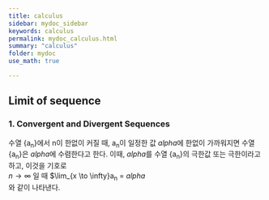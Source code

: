 ```yaml
---
title: calculus
sidebar: mydoc_sidebar
keywords: calculus
permalink: mydoc_calculus.html
summary: "calculus"
folder: mydoc
use_math: true

---
```


## Limit of sequence

### 1. Convergent and Divergent Sequences

수열 {a<sub>n</sub>}에서 n이 한없이 커질 때, a<sub>n</sub>이 일정한 값 $alpha$에 한없이 가까워지면 수열 {a<sub>n</sub>}은 $alpha$에 수렴한다고 한다. 이때, $alpha$를 수열 {a<sub>n</sub>}의 극한값 또는 극한이라고 하고, 이것을 기호로
<br>
${n \to \infty}$ 일 때 $\lim_{x \to \infty}a<sub>n</sub> = $alpha$
<br>
와 같이 나타낸다.